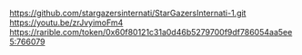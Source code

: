 https://github.com/stargazersinternati/StarGazersInternati-1.git
https://youtu.be/zrJvyimoFm4
https://rarible.com/token/0x60f80121c31a0d46b5279700f9df786054aa5ee5:766079
